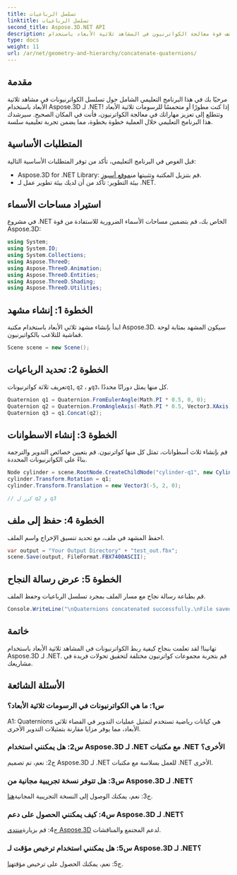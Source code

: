 ```yaml
---
title: تسلسل الرباعيات
linktitle: تسلسل الرباعيات
second_title: Aspose.3D.NET API
description: اكتشف قوة معالجة الكواترنيون في المشاهد ثلاثية الأبعاد باستخدام Aspose.3D لـ .NET. تعلم كيفية تسلسل الكواترنيونات خطوة بخطوة لإجراء تحويلات غامرة.
type: docs
weight: 11
url: /ar/net/geometry-and-hierarchy/concatenate-quaternions/
---
```

## مقدمة

مرحبًا بك في هذا البرنامج التعليمي الشامل حول تسلسل الكواترنيونات في مشاهد ثلاثية الأبعاد باستخدام Aspose.3D لـ .NET! إذا كنت مطورًا أو متحمسًا للرسومات ثلاثية الأبعاد وتتطلع إلى تعزيز مهاراتك في معالجة الكواترنيون، فأنت في المكان الصحيح. سيرشدك هذا البرنامج التعليمي خلال العملية خطوة بخطوة، مما يضمن تجربة تعليمية سلسة.

## المتطلبات الأساسية

قبل الغوص في البرنامج التعليمي، تأكد من توفر المتطلبات الأساسية التالية:

-  Aspose.3D for .NET Library: قم بتنزيل المكتبة وتثبيتها من[موقع أسبوز](https://releases.aspose.com/3d/net/).
- بيئة التطوير: تأكد من أن لديك بيئة تطوير عمل لـ .NET.

## استيراد مساحات الأسماء

في مشروع .NET الخاص بك، قم بتضمين مساحات الأسماء الضرورية للاستفادة من قوة Aspose.3D:

```csharp
using System;
using System.IO;
using System.Collections;
using Aspose.ThreeD;
using Aspose.ThreeD.Animation;
using Aspose.ThreeD.Entities;
using Aspose.ThreeD.Shading;
using Aspose.ThreeD.Utilities;
```

## الخطوة 1: إنشاء مشهد

ابدأ بإنشاء مشهد ثلاثي الأبعاد باستخدام مكتبة Aspose.3D. سيكون المشهد بمثابة لوحة قماشية للتلاعب بالكواتيرنيون.

```csharp
Scene scene = new Scene();
```

## الخطوة 2: تحديد الرباعيات

 تعريف ثلاثة كواترنيونات`q1`, `q2` ، و`q3`، كل منها يمثل دورانًا محددًا.

```csharp
Quaternion q1 = Quaternion.FromEulerAngle(Math.PI * 0.5, 0, 0);
Quaternion q2 = Quaternion.FromAngleAxis(-Math.PI * 0.5, Vector3.XAxis);
Quaternion q3 = q1.Concat(q2);
```

## الخطوة 3: إنشاء الاسطوانات

قم بإنشاء ثلاث أسطوانات، تمثل كل منها كواترنيون. قم بتعيين خصائص التدوير والترجمة بناءً على الكواترنيونات المحددة.

```csharp
Node cylinder = scene.RootNode.CreateChildNode("cylinder-q1", new Cylinder(0.1, 1, 2));
cylinder.Transform.Rotation = q1;
cylinder.Transform.Translation = new Vector3(-5, 2, 0);

// كرر ل q2 و q3
```

## الخطوة 4: حفظ إلى ملف

احفظ المشهد في ملف، مع تحديد تنسيق الإخراج واسم الملف.

```csharp
var output = "Your Output Directory" + "test_out.fbx";
scene.Save(output, FileFormat.FBX7400ASCII);
```

## الخطوة 5: عرض رسالة النجاح

قم بطباعة رسالة نجاح مع مسار الملف بمجرد تسلسل الرباعيات وحفظ الملف.

```csharp
Console.WriteLine("\nQuaternions concatenated successfully.\nFile saved at " + output);
```

## خاتمة

تهانينا! لقد تعلمت بنجاح كيفية ربط الكواترنيونات في المشاهد ثلاثية الأبعاد باستخدام Aspose.3D لـ .NET. قم بتجربة مجموعات كواترنيون مختلفة لتحقيق تحولات فريدة في مشاريعك.

## الأسئلة الشائعة

### س1: ما هي الكواترنيونات في الرسومات ثلاثية الأبعاد؟

A1: Quaternions هي كيانات رياضية تستخدم لتمثيل عمليات التدوير في الفضاء ثلاثي الأبعاد، مما يوفر مزايا مقارنة بتمثيلات التدوير الأخرى.

### س2: هل يمكنني استخدام Aspose.3D لـ .NET مع مكتبات .NET الأخرى؟

ج2: نعم، تم تصميم Aspose.3D لـ .NET للعمل بسلاسة مع مكتبات .NET الأخرى.

### س3: هل تتوفر نسخة تجريبية مجانية من Aspose.3D لـ .NET؟

ج3: نعم، يمكنك الوصول إلى النسخة التجريبية المجانية[هنا](https://releases.aspose.com/).

### س4: كيف يمكنني الحصول على دعم Aspose.3D لـ .NET؟

 ج4: قم بزيارة[منتدى Aspose.3D](https://forum.aspose.com/c/3d/18) لدعم المجتمع والمناقشات.

### س5: هل يمكنني استخدام ترخيص مؤقت لـ Aspose.3D لـ .NET؟

 ج5: نعم، يمكنك الحصول على ترخيص مؤقت[هنا](https://purchase.aspose.com/temporary-license/).
